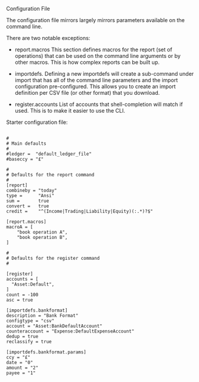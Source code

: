 Configuration File

The configuration file mirrors largely mirrors parameters available
on the command line.

There are two notable exceptions:
  - report.macros
    This section defines macros for the report (set of operations) that
    can be used on the command line arguments or by other macros. This
    is how complex reports can be built up.

  - importdefs.<name>
    Defining a new importdefs <name> will create a sub-command under
    import that has all of the command line parameters and the import
    configuration pre-configured. This allows you to create an import
    definition per CSV file (or other format) that you download.

  - register.accounts
    List of accounts that shell-completion will match if used. This is
    to make it easier to use the CLI.

Starter configuration file:
```

#
# Main defaults
#
#ledger =  "default_ledger_file"
#baseccy = "£"

#
# Defaults for the report command
#
[report]
combineby = "today"
type =      "Ansi"
sum =       true
convert =   true
credit =    "^(Income|Trading|Liability|Equity)(:.*)?$"

[report.macros]
macroA = [
	"book operation A",
	"book operation B",
]

#
# Defaults for the register command
#

[register]
accounts = [
  "Asset:Default",
]
count = -100
asc = true

[importdefs.bankformat]
description = "Bank Format"
configtype = "csv"
account = "Asset:BankDefaultAccount"
counteraccount = "Expense:DefaultExpenseAccount"
dedup = true
reclassify = true

[importdefs.bankformat.params]
ccy = "£"
date = "0"
amount = "2"
payee = "1"

```

